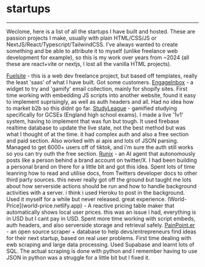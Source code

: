 # startups
---
Weclome, here is a list of all the startups I have built and hosted. These are passion projects I make, usually with plain HTML/CSS/JS or NextJS/React/Typescript/TailwindCSS. I've always wanted to create something and be able to attribute it to myself (unlike freelance web development for example), so this is my work over years from ~2024 (all these are react+vite or nextjs, I lost all the vanilla HTML projects).

[Fuelsite](https://fuelsite.netlify.app) - this is a web dev freelance project, but based off templates, really the least 'saas' of what I have built. Got some customers.
[EngageInbox](engageinbox.netlify.app) - a widget to try and 'gamify' email collection, mainly for shopify sites. First time working with embedding JS scripts into another website, found it easy to implement suprisingly, as well as auth headers and all. Had no idea how to market b2b so this didnt go far.
[StudyLeague](studyleague.netlify.app) - gamified studying specifically for GCSEs (England high school exams). I made a live '1v1' system, having to implement that was fun but tough. It used firebase realtime database to update the live state, not the best method but was what I thought of at the time. it had complex auth and also a free section and paid section. Also worked with ai apis and lots of JSON parsing. Managed to get 6000+ users off of tiktok, and i'm sure the auth still works so you can try outh the free section.
[Runix](runix.netlify.app) - an AI agent that autonomously posts like a person behind a brand account on twitter/X. I had been building a personal brand on there for a little bit and got this idea. Spent lots of time leanring how to read and utilise docs, from Twitters developer docs to other third party sources. this never really got off the ground but taught me lots about how serverside actions should be run and how to handle background activities with a server. i think i used Heroku to post in the background. Used it myself for a while but never released. great experience.
(World-Price](world-price.netlify.app) - A reactive pricing table maker that automatically shows local user prices. this was an issue i had, everything is in USD but I cant pay in USD. Spent more time working with script embeds, auth headers, and also serverside storage and retrieval safely.
[PainPoint.er](painpointer.netlify.app) - an open source scraper + database to help devs/entrepreneurs find ideas for their next startup, based on real user problems. First time dealing with ewb scraping and large data processing. Used Supabase and learnt lots of SQL. The actual scraping is done with python and I remember having to use JSON in python was a struggle for a little bit but I fixed it.
